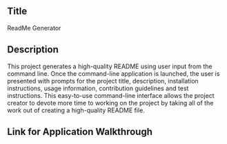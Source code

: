 ## Title
ReadMe Generator

## Description
This project generates a high-quality README using user input from the command line.  Once the command-line application is launched, the user is presented with prompts for the project title, description, installation instructions, usage information, contribution guidelines and test instructions.  This easy-to-use command-line interface allows the project creator to devote more time to working on the project by taking all of the work out of creating a high-quality README file.

## Link for Application Walkthrough
